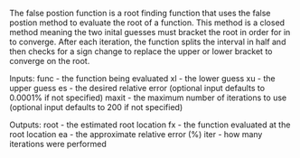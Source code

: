 The false postion function is a root finding function that uses the false postion method to evaluate the root of a function. This method is a closed method meaning the two inital guesses must bracket the root in order for in to converge. After each iteration, the function splits the interval in half and then checks for a sign change to replace the upper or lower bracket to converge on the root.

Inputs:
   func - the function being evaluated
   xl - the lower guess
   xu - the upper guess
   es - the desired relative error (optional input defaults to 0.0001% if not specified)
   maxit - the maximum number of iterations to use (optional input defaults to 200 if not specified)

Outputs:
   root - the estimated root location
   fx - the function evaluated at the root location
   ea - the approximate relative error (%)
   iter - how many iterations were performed
